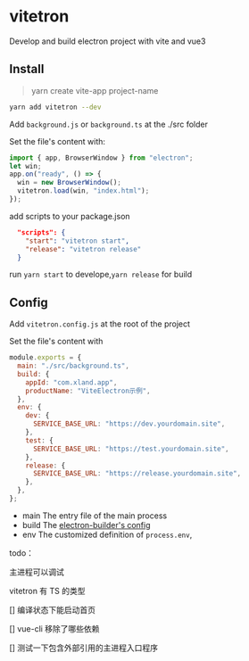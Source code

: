 # vitetron

Develop and build electron project with vite and vue3

## Install

> yarn create vite-app project-name

```bash
yarn add vitetron --dev
```

Add `background.js` or `background.ts` at the ./src folder

Set the file's content with:

```js
import { app, BrowserWindow } from "electron";
let win;
app.on("ready", () => {
  win = new BrowserWindow();
  vitetron.load(win, "index.html");
});
```

add scripts to your package.json

```json
  "scripts": {
    "start": "vitetron start",
    "release": "vitetron release"
  }
```

run `yarn start` to develope,`yarn release` for build

## Config

Add `vitetron.config.js` at the root of the project

Set the file's content with

```js
module.exports = {
  main: "./src/background.ts",
  build: {
    appId: "com.xland.app",
    productName: "ViteElectron示例",
  },
  env: {
    dev: {
      SERVICE_BASE_URL: "https://dev.yourdomain.site",
    },
    test: {
      SERVICE_BASE_URL: "https://test.yourdomain.site",
    },
    release: {
      SERVICE_BASE_URL: "https://release.yourdomain.site",
    },
  },
};
```

- main
  The entry file of the main process
- build
  The [electron-builder's config](https://www.electron.build/configuration/configuration)
- env
  The customized definition of `process.env`,

todo：

主进程可以调试

vitetron 有 TS 的类型

[] 编译状态下能启动首页

[] vue-cli 移除了哪些依赖

[] 测试一下包含外部引用的主进程入口程序
